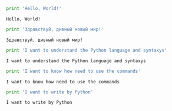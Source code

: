 

```python
print 'Hello, World!'
```

    Hello, World!
    


```python
print 'Здравствуй, дивный новый мир!'
```

    Здравствуй, дивный новый мир!
    


```python
print 'I want to understand the Python language and syntaxys'
```

    I want to understand the Python language and syntaxys
    


```python
print 'I want to know how need to use the commands'
```

    I want to know how need to use the commands
    


```python
print 'I want to write by Python'
```

    I want to write by Python
    


```python

```
